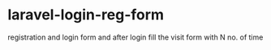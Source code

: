 # laravel-login-reg-form
registration and login form and after login  fill the visit form with N no. of time
